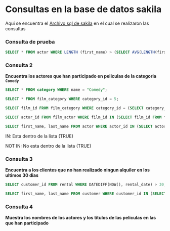 # Consultas en la base de datos sakila

Aqui se encuentra el [Archivo sql de sakila](sakila.sql) en el cual se realizaron las consultas


### Consulta de prueba

```sql
SELECT * FROM actor WHERE LENGTH (first_name) > (SELECT AVG(LENGTH(first_name)) FROM actor);
```

### Consulta 2
**Encuentra los actores que han participado en peliculas de la categoria `Comedy`**
```sql
SELECT * FROM category WHERE name = "Comedy";

SELECT * FROM film_category WHERE category_id = 5;

SELECT film_id FROM film_category WHERE category_id = (SELECT category_id FROM category WHERE name = "Comedy");

SELECT actor_id FROM film_actor WHERE film_id IN (SELECT film_id FROM film_category WHERE category_id = (SELECT category_id FROM category WHERE name = "Comedy"));

SELECT first_name, last_name FROM actor WHERE actor_id IN (SELECT actor_id FROM film_actor WHERE film_id IN (SELECT film_id FROM film_category WHERE category_id = (SELECT category_id FROM category WHERE name = "Comedy")));
```

IN: Esta dentro de la lista (TRUE)

NOT IN: No esta dentro de la lista (TRUE)

### Consulta 3
**Encuentra a los clientes que no han realizado ningun alquiler en los ultimos 30 dias**
```sql
SELECT customer_id FROM rental WHERE DATEDIFF(NOW(), rental_date) > 30; 

SELECT first_name, last_name FROM customer WHERE customer_id IN (SELECT customer_id FROM rental WHERE DATEDIFF(NOW(), rental_date) > 30);
```

### Consulta 4
**Muestra los nombres de los actores y los titulos de las peliculas en las que han participado**
```sql

```



